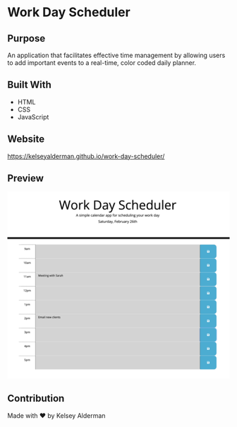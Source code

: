 # Work Day Scheduler

## Purpose

An application that facilitates effective time management by allowing users to add important events to a real-time, color coded daily planner.

## Built With

- HTML
- CSS
- JavaScript

## Website

https://kelseyalderman.github.io/work-day-scheduler/

## Preview

![Screenshot of Work Day Scheduler](assets/images/work-day-scheduler.jpg)

## Contribution

Made with ❤️ by Kelsey Alderman
